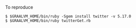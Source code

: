 To reproduce 
```shell
$ $GRAALVM_HOME/bin/ruby -Sgem install twitter -v 5.17.0
$ $GRAALVM_HOME/bin/ruby twitterGet.rb
```

